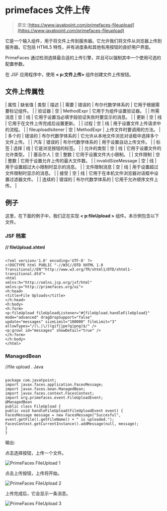 # primefaces 文件上传

> 原文:[https://www.javatpoint.com/primefaces-fileupload](https://www.javatpoint.com/primefaces-fileupload)

它是一个输入组件，用于将文件上传到服务器。它允许我们将文件从浏览器上传到服务器。它包括 HTML5 特性，并有进度条和其他有用按钮的良好用户界面。

PrimeFaces 通过检测选择最合适的上传引擎，并且可以强制其中一个使用可选的配置参数。

在 JSF 应用程序中，使用 **< p:文件上传>** 组件创建文件上传按钮。

## 文件上传属性

| 属性 | 缺省值 | 类型 | 描述 |
| 需要 | 错误的 | 布尔代数学体系的 | 它用于根据需要标记组件。 |
| 验证器 | 空 | MethodExpr | 它用于为组件设置验证器。 |
| 所需消息 | 空 | 线 | 它用于设置当必填字段验证失败时要显示的消息。 |
| 更新 | 空 | 线 | 它用于在文件上传完成后设置更新。 |
| 过程 | 空 | 线 | 用于设置文件上传请求中的流程。 |
| fileuploadlsitener | 空 | MethodExpr | 上传文件时要调用的方法。 |
| 多个的 | 错误的 | 布尔代数学体系的 | 它允许从本地文件浏览对话框中选择多个文件上传。 |
| 汽车 | 错误的 | 布尔代数学体系的 | 用于设置自动上传文件。 |
| 标签 | 选择 | 线 | 它是浏览按钮的标签。 |
| 允许的类型 | 空 | 线 | 它用于设置文件的允许类型。 |
| 塞舌尔人 | 空 | 整数 | 它用于设置文件大小限制。 |
| 文件限制 | 空 | 整数 | 它用于设置允许上传的最大文件数。 |
| invalidSizeMessage | 空 | 线 | 用于设置超过大小限制时显示的消息。 |
| 文件限制消息 | 空 | 线 | 用于设置超过文件限制时显示的消息。 |
| 接受 | 空 | 线 | 它用于在本机文件浏览器对话框中设置过滤器文件。 |
| 连续的 | 错误的 | 布尔代数学体系的 | 它用于允许顺序文件上传。 |

## 例子

这里，在下面的例子中，我们正在实现 **< p:fileUpload >** 组件。本示例包含以下文件。

### JSF 档案

**// fileUpload.xhtml**

```

<?xml version='1.0' encoding='UTF-8' ?>
<!DOCTYPE html PUBLIC "-//W3C//DTD XHTML 1.0 Transitional//EN""http://www.w3.org/TR/xhtml1/DTD/xhtml1-transitional.dtd">
<html 
xmlns:h="http://xmlns.jcp.org/jsf/html"
xmlns:p="http://primefaces.org/ui">
<h:head>
<title>File Uploads</title>
</h:head>
<h:body>
<h:form>
<p:fileUpload fileUploadListener="#{fileUpload.handleFileUpload}" mode="advanced" dragDropSupport="false"
update="messages" sizeLimit="100000" fileLimit="3" allowTypes="/(\.|\/)(gif|jpe?g|png)$/" />
<p:growl id="messages" showDetail="true" />
</h:form>
</h:body>
</html>

```

### ManagedBean

//file upload . Java

```

package com.javatpoint;
import javax.faces.application.FacesMessage;
import javax.faces.bean.ManagedBean;
import javax.faces.context.FacesContext;
import org.primefaces.event.FileUploadEvent; 
@ManagedBean
public class FileUpload {
public void handleFileUpload(FileUploadEvent event) {
FacesMessage message = new FacesMessage("Succesful", event.getFile().getFileName() + " is uploaded.");
FacesContext.getCurrentInstance().addMessage(null, message);
}
}

```

输出:

点击选择按钮，上传一个文件。

![PrimeFaces FileUpload 1](../Images/30566546e12d2a2c2abb89cbb72b6a35.png)

点击上传按钮，上传将开始。

![PrimeFaces FileUpload 2](../Images/0fc39d7bca8bc6261bad9af2fecd7926.png)

上传完成后，它会显示一条消息。

![PrimeFaces FileUpload 3](../Images/6cd8a7e6d48bb30f78e0fafb753f7535.png)